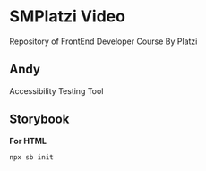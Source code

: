 # SMPlatzi Video

Repository of FrontEnd Developer Course By Platzi

## Andy

Accessibility Testing Tool

## Storybook

**For HTML**
```
npx sb init
```